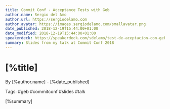 ```yaml
---
title: Commit Conf - Acceptance Tests with Geb
author.name: Sergio del Amo
author.url: https://sergiodelamo.com
author.avatar: https://images.sergiodelamo.com/smallavatar.png 
date_published: 2018-12-19T15:44:00+01:00
date_modified: 2018-12-19T15:44:00+01:00
speakerdeck: https://speakerdeck.com/sdelamo/test-de-aceptacion-con-geb-commit-conf-2018
summary: Slides from my talk at Commit Conf 2018
---
```


# [%title]

By [%author.name] - [%date_published]

Tags: #geb #commitconf #slides #talk

[%summary]

<script async class="speakerdeck-embed" data-id="793bb11c7b854a139a0b84850c678246" data-ratio="1.77777777777778" src="//speakerdeck.com/assets/embed.js"></script>